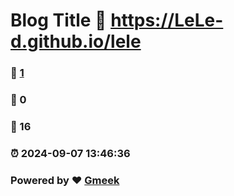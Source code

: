 # Blog Title :link: https://LeLe-d.github.io/lele 
### :page_facing_up: [1](https://LeLe-d.github.io/lele/tag.html) 
### :speech_balloon: 0 
### :hibiscus: 16 
### :alarm_clock: 2024-09-07 13:46:36 
### Powered by :heart: [Gmeek](https://github.com/Meekdai/Gmeek)
